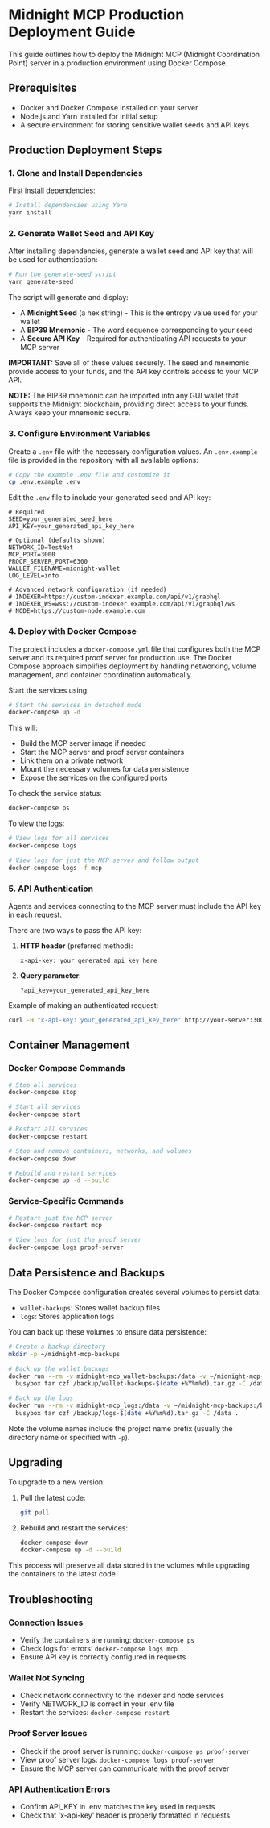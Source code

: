 # Midnight MCP Production Deployment Guide

This guide outlines how to deploy the Midnight MCP (Midnight Coordination Point) server in a production environment using Docker Compose.

## Prerequisites

- Docker and Docker Compose installed on your server
- Node.js and Yarn installed for initial setup
- A secure environment for storing sensitive wallet seeds and API keys

## Production Deployment Steps

### 1. Clone and Install Dependencies

First install dependencies:

```bash
# Install dependencies using Yarn
yarn install
```

### 2. Generate Wallet Seed and API Key

After installing dependencies, generate a wallet seed and API key that will be used for authentication:

```bash
# Run the generate-seed script
yarn generate-seed
```

The script will generate and display:
- A **Midnight Seed** (a hex string) - This is the entropy value used for your wallet
- A **BIP39 Mnemonic** - The word sequence corresponding to your seed
- A **Secure API Key** - Required for authenticating API requests to your MCP server

**IMPORTANT:** Save all of these values securely. The seed and mnemonic provide access to your funds, and the API key controls access to your MCP API.

**NOTE:** The BIP39 mnemonic can be imported into any GUI wallet that supports the Midnight blockchain, providing direct access to your funds. Always keep your mnemonic secure.

### 3. Configure Environment Variables

Create a `.env` file with the necessary configuration values. An `.env.example` file is provided in the repository with all available options:

```bash
# Copy the example .env file and customize it
cp .env.example .env
```

Edit the `.env` file to include your generated seed and API key:

```
# Required
SEED=your_generated_seed_here
API_KEY=your_generated_api_key_here

# Optional (defaults shown)
NETWORK_ID=TestNet
MCP_PORT=3000
PROOF_SERVER_PORT=6300
WALLET_FILENAME=midnight-wallet
LOG_LEVEL=info

# Advanced network configuration (if needed)
# INDEXER=https://custom-indexer.example.com/api/v1/graphql
# INDEXER_WS=wss://custom-indexer.example.com/api/v1/graphql/ws
# NODE=https://custom-node.example.com
```

### 4. Deploy with Docker Compose

The project includes a `docker-compose.yml` file that configures both the MCP server and its required proof server for production use. The Docker Compose approach simplifies deployment by handling networking, volume management, and container coordination automatically.

Start the services using:

```bash
# Start the services in detached mode
docker-compose up -d
```

This will:
- Build the MCP server image if needed
- Start the MCP server and proof server containers
- Link them on a private network
- Mount the necessary volumes for data persistence
- Expose the services on the configured ports

To check the service status:

```bash
docker-compose ps
```

To view the logs:

```bash
# View logs for all services
docker-compose logs

# View logs for just the MCP server and follow output
docker-compose logs -f mcp
```

### 5. API Authentication

Agents and services connecting to the MCP server must include the API key in each request.

There are two ways to pass the API key:

1. **HTTP header** (preferred method):
   ```
   x-api-key: your_generated_api_key_here
   ```

2. **Query parameter**:
   ```
   ?api_key=your_generated_api_key_here
   ```

Example of making an authenticated request:

```bash
curl -H "x-api-key: your_generated_api_key_here" http://your-server:3000/address
```

## Container Management

### Docker Compose Commands

```bash
# Stop all services
docker-compose stop

# Start all services
docker-compose start

# Restart all services
docker-compose restart

# Stop and remove containers, networks, and volumes
docker-compose down

# Rebuild and restart services
docker-compose up -d --build
```

### Service-Specific Commands

```bash
# Restart just the MCP server
docker-compose restart mcp

# View logs for just the proof server
docker-compose logs proof-server
```

## Data Persistence and Backups

The Docker Compose configuration creates several volumes to persist data:

- `wallet-backups`: Stores wallet backup files
- `logs`: Stores application logs

You can back up these volumes to ensure data persistence:

```bash
# Create a backup directory
mkdir -p ~/midnight-mcp-backups

# Back up the wallet backups
docker run --rm -v midnight-mcp_wallet-backups:/data -v ~/midnight-mcp-backups:/backup \
  busybox tar czf /backup/wallet-backups-$(date +%Y%m%d).tar.gz -C /data .

# Back up the logs
docker run --rm -v midnight-mcp_logs:/data -v ~/midnight-mcp-backups:/backup \
  busybox tar czf /backup/logs-$(date +%Y%m%d).tar.gz -C /data .
```

Note the volume names include the project name prefix (usually the directory name or specified with `-p`).

## Upgrading

To upgrade to a new version:

1. Pull the latest code:
   ```bash
   git pull
   ```

2. Rebuild and restart the services:
   ```bash
   docker-compose down
   docker-compose up -d --build
   ```

This process will preserve all data stored in the volumes while upgrading the containers to the latest code.

## Troubleshooting

### Connection Issues
- Verify the containers are running: `docker-compose ps`
- Check logs for errors: `docker-compose logs mcp`
- Ensure API key is correctly configured in requests

### Wallet Not Syncing
- Check network connectivity to the indexer and node services
- Verify NETWORK_ID is correct in your .env file
- Restart the services: `docker-compose restart`

### Proof Server Issues
- Check if the proof server is running: `docker-compose ps proof-server`
- View proof server logs: `docker-compose logs proof-server`
- Ensure the MCP server can communicate with the proof server

### API Authentication Errors
- Confirm API_KEY in .env matches the key used in requests
- Check that 'x-api-key' header is properly formatted in requests 